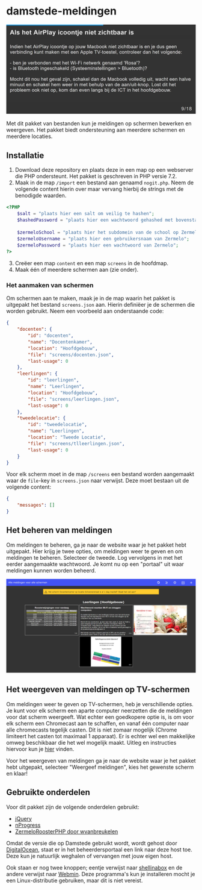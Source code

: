 # damstede-meldingen

![Een voorbeeld van een melding](https://github.com/FreekBes/damstede-meldingen/blob/master/imgs/melding.png "Een voorbeeld van een melding")

Met dit pakket van bestanden kun je meldingen op schermen bewerken en weergeven. Het pakket biedt ondersteuning aan meerdere schermen en meerdere locaties.

## Installatie

1. Download deze repository en plaats deze in een map op een webserver die PHP ondersteunt. Het pakket is geschreven in PHP versie 7.2.
2. Maak in de map `/import` een bestand aan genaamd `nogit.php`. Neem de volgende content hierin over maar vervang hierbij de strings met de benodigde waarden.

```php
<?PHP
	$salt = "plaats hier een salt om veilig te hashen";
	$hashedPassword = "plaats hier een wachtwoord gehashed met bovenstaande salt (gebruik de crypt-functie in PHP)";
	
	$zermeloSchool = "plaats hier het subdomein van de school op Zermelo (dus als het domein pascalcollegedamstede.zportal.nl is, voer je hier pascalcollegedamstede in)";
	$zermeloUsername = "plaats hier een gebruikersnaam van Zermelo";
	$zermeloPassword = "plaats hier een wachtwoord van Zermelo";
?>
```

3. Creëer een map `content` en een map `screens` in de hoofdmap.
4. Maak één of meerdere schermen aan (zie onder).

### Het aanmaken van schermen

Om schermen aan te maken, maak je in de map waarin het pakket is uitgepakt het bestand `screens.json` aan. Hierin definiëer je de schermen die worden gebruikt. Neem een voorbeeld aan onderstaande code:

```json
{
	"docenten": {
		"id": "docenten",
		"name": "Docentenkamer",
		"location": "Hoofdgebouw",
		"file": "screens/docenten.json",
		"last-usage": 0
	},
	"leerlingen": {
		"id": "leerlingen",
		"name": "Leerlingen",
		"location": "Hoofdgebouw",
		"file": "screens/leerlingen.json",
		"last-usage": 0
	},
	"tweedelocatie": {
		"id": "tweedelocatie",
		"name": "Leerlingen",
		"location": "Tweede Locatie",
		"file": "screens/tlleerlingen.json",
		"last-usage": 0
	}
}
```

Voor elk scherm moet in de map `/screens` een bestand worden aangemaakt waar de `file`-key in `screens.json` naar verwijst. Deze moet bestaan uit de volgende content:

```json
{
    "messages": []
}
```

## Het beheren van meldingen

Om meldingen te beheren, ga je naar de website waar je het pakket hebt uitgepakt. Hier krijg je twee opties, om meldingen weer te geven en om meldingen te beheren. Selecteer de tweede. Log vervolgens in met het eerder aangemaakte wachtwoord. Je komt nu op een "portaal" uit waar meldingen kunnen worden beheerd.

![Meldingenportaal screenshot](https://github.com/FreekBes/damstede-meldingen/blob/master/imgs/portal.png "Het meldingenportaal")

## Het weergeven van meldingen op TV-schermen

Om meldingen weer te geven op TV-schermen, heb je verschillende opties. Je kunt voor elk scherm een aparte computer neerzetten die de meldingen voor dat scherm weergeeft. Wat echter een goedkopere optie is, is om voor elk scherm een Chromecast aan te schaffen, en vanaf één computer naar alle chromecasts tegelijk casten. Dit is niet zomaar mogelijk (Chrome limiteert het casten tot maximaal 1 apparaat). Er is echter wel een makkelijke omweg beschikbaar die het wel mogelijk maakt. Uitleg en instructies hiervoor kun je [hier](https://troypoint.com/chromecast-to-multiple-devices/) vinden.

Voor het weergeven van meldingen ga je naar de website waar je het pakket hebt uitgepakt, selecteer "Weergeef meldingen", kies het gewenste scherm en klaar!

## Gebruikte onderdelen

Voor dit pakket zijn de volgende onderdelen gebruikt:
* [jQuery](https://jquery.com/)
* [nProgress](http://ricostacruz.com/nprogress/)
* [ZermeloRoosterPHP door wvanbreukelen](https://github.com/wvanbreukelen/ZermeloRoosterPHP)

Omdat de versie die op Damstede gebruikt wordt, wordt gehost door [DigitalOcean](https://www.digitalocean.com), staat er in het beheerdersportaal een link naar deze host toe. Deze kun je natuurlijk weghalen of vervangen met jouw eigen host.

Ook staan er nog twee knoppen; eentje verwijst naar [shellinabox](https://help.ubuntu.com/community/shellinabox) en de andere verwijst naar [Webmin](http://www.webmin.com). Deze programma's kun je installeren mocht je een Linux-distributie gebruiken, maar dit is niet vereist.
